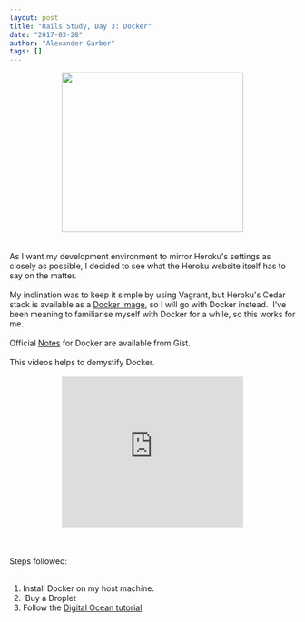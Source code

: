 ```yaml
---
layout: post
title: "Rails Study, Day 3: Docker"
date: "2017-03-28"
author: "Alexander Garber"
tags: []
---
```


<div dir="ltr" style="text-align: left;" trbidi="on">
          <div class="separator" style="clear: both; text-align: center;"><a href="https://4.bp.blogspot.com/-OCf7x2MoMkQ/WNm5VfYAYPI/AAAAAAAAQRU/uCDulouyiWMQAUWvYS1yR4pjnKX5jNyZACPcB/s1600/docker-100275159-orig.jpg" imageanchor="1" style="margin-left: 1em; margin-right: 1em;"><img border="0" height="282" src="https://4.bp.blogspot.com/-OCf7x2MoMkQ/WNm5VfYAYPI/AAAAAAAAQRU/uCDulouyiWMQAUWvYS1yR4pjnKX5jNyZACPcB/s320/docker-100275159-orig.jpg" width="320"></a></div>
<br><br>As I want my development
          environment to mirror Heroku's settings as closely as possible, I decided to see what the Heroku website itself has to say on the matter.<br><br>My inclination was to keep it simple by using Vagrant, but Heroku's Cedar stack is
          available as a <a href="https://hub.docker.com/r/heroku/cedar/" target="_blank">Docker image</a>, so I will go with Docker instead.  I've been meaning to familiarise myself with Docker for a while, so this works for me.<br><br>Official <a href="https://gist.github.com/botchagalupe/53695f50eebbd3eaa9aa" target="_blank">Notes</a> for Docker are available from Gist.<br><br>This videos helps to demystify Docker.<br><br>
          <div class="separator" style="clear: both; text-align: center;"><iframe allowfullscreen="" class="YOUTUBE-iframe-video" data-thumbnail-src="https://i.ytimg.com/vi/pGYAg7TMmp0/0.jpg" frameborder="0" height="266" src="https://www.youtube.com/embed/pGYAg7TMmp0?feature=player_embedded" width="320"></iframe></div>
<br><br><br>Steps followed:<br><br>
          <ol style="text-align: left;">
            <li>Install Docker on my host machine.</li>
            <li> Buy a Droplet</li>
            <li>Follow the <a href="https://www.digitalocean.com/community/tutorials/how-to-install-and-use-docker-on-ubuntu-16-04" target="_blank">Digital Ocean tutorial</a>
</li>
          </ol>
        </div>
